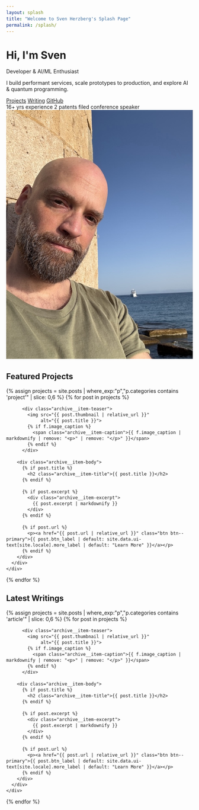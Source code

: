 ```yaml
---
layout: splash
title: "Welcome to Sven Herzberg's Splash Page"
permalink: /splash/   
---
```



<!--
check out source
[Minimal Mistakes GitHub Repository](https://github.com/mmistakes/minimal-mistakes)

[Minimal Mistakes Splash Page Documentation](https://github.com/mmistakes/minimal-mistakes/blob/master/docs/_pages/splash-page.md)

[Feature Row Include Example](https://github.com/mmistakes/minimal-mistakes/blob/01eeb082da1c3a6abd24a142ac6d2491d91564c2/_includes/feature_row#L4)
-->



<div class="hero">
  <div class="pitch">
    <h1>Hi, I'm Sven</h1>
    <p class="tagline">Developer & AI/ML Enthusiast</p>
    <p>I build performant services, scale prototypes to production, and explore AI & quantum programming.</p>
    <div class="hero__ctas">
      <a class="btn btn--primary" href="/projects/">Projects</a>
      <a class="btn" href="/writing/">Writing</a>
      <a class="btn" href="https://github.com/svenherzberg">GitHub</a>
    </div>
    <div class="badges">
      <span class="badge">16+ yrs experience</span>
      <span class="badge">2 patents filed</span>
      <span class="badge">conference speaker</span>
    </div>
  </div>
  <div class="image">
    <img src="/assets/images/profile.jpeg" alt="Profile Image">
  </div>
</div>

<!-- Add vertical space between the photo and the feature_row content -->
<div style="margin-top: 2rem;"></div>


<!-- PROJECTS -->
<section class="block">
  <div class="block__header">
    <h2>Featured Projects</h2>
  </div>
<div class="feature__wrapper">
  {% assign projects = site.posts | where_exp:"p","p.categories contains 'project'" | slice: 0,6 %}
  {% for post in projects %}
    <div class="feature__item">
      <div class="archive__item">

          <div class="archive__item-teaser">
            <img src="{{ post.thumbnail | relative_url }}"
                 alt="{{ post.title }}">
            {% if f.image_caption %}
              <span class="archive__item-caption">{{ f.image_caption | markdownify | remove: "<p>" | remove: "</p>" }}</span>
            {% endif %}
          </div>

        <div class="archive__item-body">
          {% if post.title %}
            <h2 class="archive__item-title">{{ post.title }}</h2>
          {% endif %}

          {% if post.excerpt %}
            <div class="archive__item-excerpt">
              {{ post.excerpt | markdownify }}
            </div>
          {% endif %}

          {% if post.url %}
            <p><a href="{{ post.url | relative_url }}" class="btn btn--primary">{{ post.btn_label | default: site.data.ui-text[site.locale].more_label | default: "Learn More" }}</a></p>
          {% endif %}
        </div>
      </div>
    </div>
  {% endfor %}
</div>


<!-- ARTICLES -->
<section class="block">
  <div class="block__header">
    <h2>Latest Writings</h2>
  </div>
<div class="feature__wrapper">
  {% assign projects = site.posts | where_exp:"p","p.categories contains 'article'" | slice: 0,6 %}
  {% for post in projects %}
    <div class="feature__item">
      <div class="archive__item">

          <div class="archive__item-teaser">
            <img src="{{ post.thumbnail | relative_url }}"
                 alt="{{ post.title }}">
            {% if f.image_caption %}
              <span class="archive__item-caption">{{ f.image_caption | markdownify | remove: "<p>" | remove: "</p>" }}</span>
            {% endif %}
          </div>

        <div class="archive__item-body">
          {% if post.title %}
            <h2 class="archive__item-title">{{ post.title }}</h2>
          {% endif %}

          {% if post.excerpt %}
            <div class="archive__item-excerpt">
              {{ post.excerpt | markdownify }}
            </div>
          {% endif %}

          {% if post.url %}
            <p><a href="{{ post.url | relative_url }}" class="btn btn--primary">{{ post.btn_label | default: site.data.ui-text[site.locale].more_label | default: "Learn More" }}</a></p>
          {% endif %}
        </div>
      </div>
    </div>
  {% endfor %}

